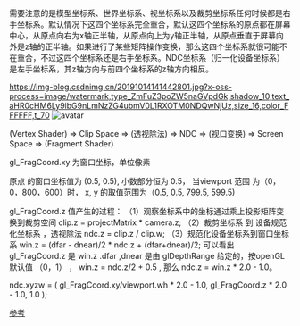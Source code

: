需要注意的是模型坐标系、世界坐标系、视坐标系以及裁剪坐标系任何时候都是右手坐标系。默认情况下这四个坐标系完全重合，默认这四个坐标系的原点都在屏幕中心，从原点向右为x轴正半轴，从原点向上为y轴正半轴，从原点垂直于屏幕向外是z轴的正半轴。如果进行了某些矩阵操作变换，那么这四个坐标系就很可能不在重合，不过这四个坐标系还是右手坐标系。NDC坐标系（归一化设备坐标系）是左手坐标系，其z轴方向与前四个坐标系的z轴方向相反。

https://img-blog.csdnimg.cn/20191014141442801.jpg?x-oss-process=image/watermark,type_ZmFuZ3poZW5naGVpdGk,shadow_10,text_aHR0cHM6Ly9ibG9nLmNzZG4ubmV0L1RXOTM0NDQwNjUz,size_16,color_FFFFFF,t_70
![avatar](https://img-blog.csdnimg.cn/20191014141442801.jpg?x-oss-process=image/watermark,type_ZmFuZ3poZW5naGVpdGk,shadow_10,text_aHR0cHM6Ly9ibG9nLmNzZG4ubmV0L1RXOTM0NDQwNjUz,size_16,color_FFFFFF,t_70)


(Vertex Shader) => Clip Space => (透视除法) => NDC => (视口变换) => Screen Space => (Fragment Shader)

gl_FragCoord.xy 为窗口坐标，单位像素

原点 的窗口坐标值为 (0.5, 0.5), 小数部分恒为 0.5， 当viewport 范围 为（0，0，800，600）时， x, y 的取值范围为（0.5, 0.5, 799.5, 599.5)

gl_FragCoord.z 值产生的过程：
（1）观察坐标系中的坐标通过乘上投影矩阵变换到裁剪空间 clip.z = projectMatrix * camera.z;
（2）裁剪坐标系 到 设备规范化坐标系 ，透视除法 ndc.z = clip.z / clip.w;
（3）规范化设备坐标系到窗口坐标系 win.z  = (dfar - dnear)/2 * ndc.z + (dfar+dnear)/2; 可以看出 gl_FragCoord.z 是 win.z .dfar ,dnear 是由 glDepthRange 给定的，按openGL 默认值 （0，1） ， win.z = ndc.z/2 + 0.5 , 那么 ndc.z = win.z * 2.0 - 1.0。


ndc.xyzw = ( gl_FragCoord.xy/viewport.wh * 2.0 - 1.0, gl_FragCoord.z * 2.0 - 1.0, 1.0 );

[参考](http://trading-sutra.com/2020/07/07/gl_fragcoord-%e7%9a%84%e6%84%8f%e4%b9%89/)
